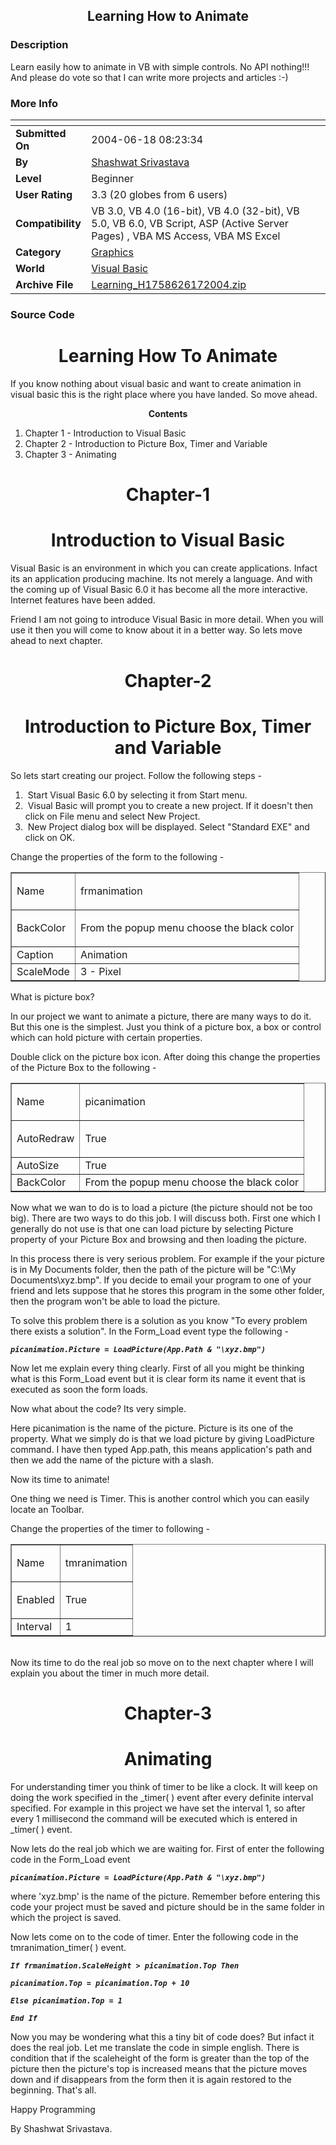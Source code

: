 ﻿<div align="center">

## Learning How to Animate


</div>

### Description

Learn easily how to animate in VB with simple controls. No API nothing!!! And please do vote so that I can write more projects and articles :-)
 
### More Info
 


<span>             |<span>
---                |---
**Submitted On**   |2004-06-18 08:23:34
**By**             |[Shashwat Srivastava](https://github.com/Planet-Source-Code/PSCIndex/blob/master/ByAuthor/shashwat-srivastava.md)
**Level**          |Beginner
**User Rating**    |3.3 (20 globes from 6 users)
**Compatibility**  |VB 3\.0, VB 4\.0 \(16\-bit\), VB 4\.0 \(32\-bit\), VB 5\.0, VB 6\.0, VB Script, ASP \(Active Server Pages\) , VBA MS Access, VBA MS Excel
**Category**       |[Graphics](https://github.com/Planet-Source-Code/PSCIndex/blob/master/ByCategory/graphics__1-46.md)
**World**          |[Visual Basic](https://github.com/Planet-Source-Code/PSCIndex/blob/master/ByWorld/visual-basic.md)
**Archive File**   |[Learning\_H1758626172004\.zip](https://github.com/Planet-Source-Code/shashwat-srivastava-learning-how-to-animate__1-54432/archive/master.zip)





### Source Code

<html><div style='background-color:'><DIV class=RTE></DIV>
<H1 class=RTE align=center>Learning How To Animate</H1>
<P class=RTE align=left>If you know nothing about visual basic and want to create animation in visual basic this is the right place where you have landed. So move ahead.</P>
<P class=RTE align=center><STRONG>Contents</STRONG></P>
<OL>
<LI>
<DIV class=RTE align=left>Chapter 1 - Introduction to Visual Basic</DIV></LI>
<LI>
<DIV class=RTE align=left>Chapter 2 - Introduction to Picture Box, Timer and Variable</DIV></LI>
<LI class=RTE>Chapter 3 - Animating</LI></OL>
<H1 align=center>Chapter-1</H1>
<H1 align=center>Introduction to Visual Basic</H1>
<P>Visual Basic is an environment in which you can create applications. Infact its an application producing machine. Its not merely a language. And with the coming up of Visual Basic 6.0 it has become all the more interactive. Internet features have been added.</P>
<P>Friend I am not going to introduce Visual Basic in more detail. When you will use it then you will come to know about it in a better way. So lets move ahead to next chapter.</P>
<H1 align=center>Chapter-2</H1>
<H1 align=center>Introduction to Picture Box, Timer and Variable</H1>
<P align=left>So lets start creating our project. Follow the following steps - </P>
<OL>
<LI>
<DIV align=left> Start Visual Basic 6.0 by selecting it from Start menu.</DIV></LI>
<LI>
<DIV align=left> Visual Basic will prompt you to create a new project. If it doesn't then click on File menu and select New Project.</DIV></LI>
<LI>
<DIV align=left> New Project dialog box will be displayed. Select "Standard EXE" and click on OK.</DIV></LI></OL>
<P align=left>Change the properties of the form to the following - </P>
<P>
<TABLE width="75%" border=1>
<TBODY>
<TR>
<TD>Name</TD>
<TD>
<P>frmanimation</P></TD></TR>
<TR>
<TD>BackColor</TD>
<TD>
<P>From the popup menu choose the black color</P></TD></TR>
<TR>
<TD>Caption</TD>
<TD>Animation</TD></TR>
<TR>
<TD>ScaleMode</TD>
<TD>3 - Pixel</TD></TR></TBODY></TABLE></P>
<P align=left>What is picture box?</P>
<P align=left>In our project we want to animate a picture, there are many ways to do it. But this one is the simplest. Just you think of a picture box, a box or control which can hold picture with certain properties.</P>
<P align=left>Double click on the picture box icon. After doing this change the properties of the Picture Box to the following - </P>
<P>
<TABLE width="75%" border=1>
<TBODY>
<TR>
<TD>Name</TD>
<TD>
<P>picanimation</P></TD></TR>
<TR>
<TD>AutoRedraw</TD>
<TD>
<P>True</P></TD></TR>
<TR>
<TD>AutoSize</TD>
<TD>True</TD></TR>
<TR>
<TD>BackColor</TD>
<TD>From the popup menu choose the black color</TD></TR></TBODY></TABLE></P>
<P align=left>Now what we wan to do is to load a picture (the picture should not be too big). There are two ways to do this job. I will discuss both. First one which I generally do not use is that one can load picture by selecting Picture property of your Picture Box and browsing and then loading the picture.</P>
<P align=left>In this process there is very serious problem. For example if the your picture is in My Documents folder, then the path of the picture will be "C:\My Documents\xyz.bmp". If you decide to email your program to one of your friend and lets suppose that he stores this program in the some other folder, then the program won't be able to load the picture.</P>
<P align=left>To solve this problem there is a solution as you know "To every problem there exists a solution". In the Form_Load event type the following - </P>
<P align=left><CODE><I><B>picanimation.Picture = LoadPicture(App.Path & "\xyz.bmp")</B></I></CODE></P>
<P align=left>Now let me explain every thing clearly. First of all you might be thinking what is this Form_Load event but it is clear form its name it event that is executed as soon the form loads.</P>
<P align=left>Now what about the code? Its very simple.</P>
<P align=left>Here picanimation is the name of the picture. Picture is its one of the property. What we simply do is that we load picture by giving LoadPicture command. I have then typed App.path, this means application's path and then we add the name of the picture with a slash.</P>
<P align=left>Now its time to animate!</P>
<P align=left>One thing we need is Timer. This is another control which you can easily locate an Toolbar.</P>
<P align=left>Change the properties of the timer to following - </P>
<P>
<TABLE width="75%" border=1>
<TBODY>
<TR>
<TD>Name</TD>
<TD>
<P>tmranimation</P></TD></TR>
<TR>
<TD>Enabled</TD>
<TD>
<P>True</P></TD></TR>
<TR>
<TD>Interval</TD>
<TD>1</TD></TR></TBODY></TABLE></P>
<P align=left><BR>Now its time to do the real job so move on to the next chapter where I will explain you about the timer in much more detail.</P>
<H1 align=center>Chapter-3</H1>
<H1 align=center>Animating</H1>
<P>For understanding timer you think of timer to be like a clock. It will keep on doing the work specified in the _timer( ) event after every definite interval specified. For example in this project we have set the interval 1, so after every 1 millisecond the command will be executed which is entered in _timer( ) event.</P>
<P>Now lets do the real job which we are waiting for. First of enter the following code in the Form_Load event</P>
<P><B><I><CODE>picanimation.Picture = LoadPicture(App.Path & "\xyz.bmp")</CODE></I></B></P>
<P>where 'xyz.bmp' is the name of the picture. Remember before entering this code your project must be saved and picture should be in the same folder in which the project is saved.</P>
<P>Now lets come on to the code of timer. Enter the following code in the tmranimation_timer( ) event.</P>
<P><B><I><CODE>If frmanimation.ScaleHeight > picanimation.Top Then</CODE></I></B></P>
<P><CODE><I><B>picanimation.Top = picanimation.Top + 10 </B></I></CODE></P>
<P><CODE><I><B>Else picanimation.Top = 1 </B></I></CODE></P>
<P><CODE><I><B>End If</B></I></CODE></P>
<P>Now you may be wondering what this a tiny bit of code does? But infact it does the real job. Let me translate the code in simple english. There is condition that if the scaleheight of the form is greater than the top of the picture then the picture's top is increased means that the picture moves down and if disappears from the form then it is again restored to the beginning. That's all. </P>
<P>Happy Programming</P>
<P>By Shashwat Srivastava.</P></div></html>

